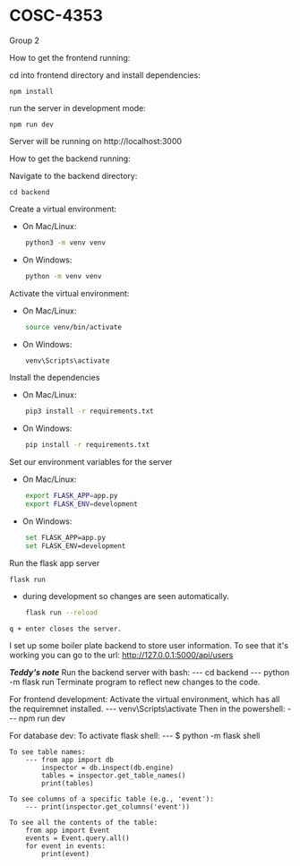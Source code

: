 # COSC-4353
Group 2

How to get the frontend running:

cd into frontend directory and install dependencies:

    npm install

run the server in development mode:

    npm run dev

Server will be running on http://localhost:3000


How to get the backend running:

Navigate to the backend directory:

    cd backend

Create a virtual environment:

- On Mac/Linux:

```bash
    python3 -m venv venv
```

- On Windows:

```bash
    python -m venv venv
```

Activate the virtual environment:

- On Mac/Linux:

```bash
    source venv/bin/activate
```

- On Windows:

```bash
    venv\Scripts\activate
```

Install the dependencies

- On Mac/Linux:

```bash
    pip3 install -r requirements.txt
```

- On Windows:

```bash
    pip install -r requirements.txt
```

Set our environment variables for the server

- On Mac/Linux:

```bash
    export FLASK_APP=app.py
    export FLASK_ENV=development
```

- On Windows:

```bash
    set FLASK_APP=app.py
    set FLASK_ENV=development
```

Run the flask app server

    flask run

- during development so changes are seen automatically.

```bash
    flask run --reload 
```
    q + enter closes the server.

I set up some boiler plate backend to store user information.
To see that it's working you can go to the url: http://127.0.0.1:5000/api/users


***Teddy's note***
Run the backend server with bash:
    --- cd backend
    --- python -m flask run
Terminate program to reflect new changes to the code.

For frontend development:
    Activate the virtual environment, which has all the requiremnet installed.
        --- venv\Scripts\activate
    Then in the powershell:
        --- npm run dev

For database dev:
    To activate flask shell: 
        --- $ python -m flask shell

    To see table names:
        --- from app import db
            inspector = db.inspect(db.engine)
            tables = inspector.get_table_names()
            print(tables)
            
    To see columns of a specific table (e.g., 'event'):
        --- print(inspector.get_columns('event'))

    To see all the contents of the table:
        from app import Event
        events = Event.query.all()
        for event in events:
            print(event)
